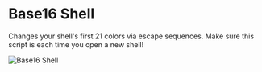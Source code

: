 # Base16 Shell
Changes your shell's first 21 colors via escape sequences.
Make sure this script is each time you open a new shell!

![Base16 Shell](https://raw.github.com/chriskempson/base16-shell/master/base16-shell.png)